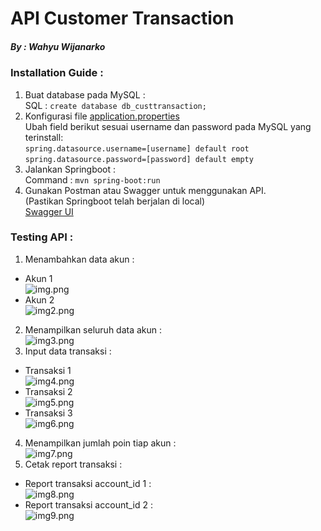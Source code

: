 # API Customer Transaction
##### By : Wahyu Wijanarko

### Installation Guide :
1. Buat database pada MySQL :  
  SQL : ```create database db_custtransaction;```
2. Konfigurasi file [application.properties](./src/main/resources/application.properties)  
  Ubah field berikut sesuai username dan password pada MySQL yang terinstall:  
   ``spring.datasource.username=[username] default root``
   ``spring.datasource.password=[password] default empty``
3. Jalankan Springboot :  
  Command : ``mvn spring-boot:run``
4. Gunakan Postman atau Swagger untuk menggunakan API.  
(Pastikan Springboot telah berjalan di local)  
[Swagger UI](http://localhost:8080/swagger-ui.html#/)
  

### Testing API :  
1. Menambahkan data akun :  
- Akun 1  
![img.png](screenshots/img.png)  
- Akun 2  
![img2.png](screenshots/img2.png)  
2. Menampilkan seluruh data akun :  
![img3.png](screenshots/img3.png)  
3. Input data transaksi :  
- Transaksi 1  
![img4.png](screenshots/img4.png)  
- Transaksi 2  
![img5.png](screenshots/img5.png)  
- Transaksi 3  
![img6.png](screenshots/img6.png)  
4. Menampilkan jumlah poin tiap akun :  
![img7.png](screenshots/img7.png)  
5. Cetak report transaksi :  
- Report transaksi account_id 1 :  
![img8.png](screenshots/img8.png)  
- Report transaksi account_id 2 :  
![img9.png](screenshots/img9.png)  